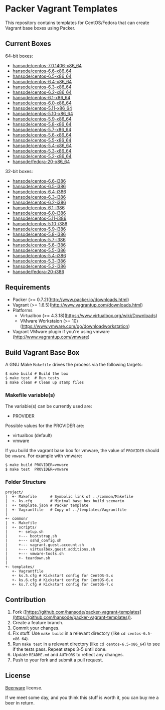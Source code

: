 Packer Vagrant Templates
========================

This repository contains templates for CentOS/Fedora that can create Vagrant base boxes using Packer.

Current Boxes
-------------

64-bit boxes:

+ [hansode/centos-7.0.1406-x86_64](https://vagrantcloud.com/hansode/centos-7.0.1406-x86_64)
+ [hansode/centos-6.6-x86_64](https://vagrantcloud.com/hansode/centos-6.6-x86_64)
+ [hansode/centos-6.5-x86_64](https://vagrantcloud.com/hansode/centos-6.5-x86_64)
+ [hansode/centos-6.4-x86_64](https://vagrantcloud.com/hansode/centos-6.4-x86_64)
+ [hansode/centos-6.3-x86_64](https://vagrantcloud.com/hansode/centos-6.3-x86_64)
+ [hansode/centos-6.2-x86_64](https://vagrantcloud.com/hansode/centos-6.2-x86_64)
+ [hansode/centos-6.1-x86_64](https://vagrantcloud.com/hansode/centos-6.1-x86_64)
+ [hansode/centos-6.0-x86_64](https://vagrantcloud.com/hansode/centos-6.0-x86_64)
+ [hansode/centos-5.11-x86_64](https://vagrantcloud.com/hansode/centos-5.11-x86_64)
+ [hansode/centos-5.10-x86_64](https://vagrantcloud.com/hansode/centos-5.10-x86_64)
+ [hansode/centos-5.9-x86_64](https://vagrantcloud.com/hansode/centos-5.9-x86_64)
+ [hansode/centos-5.8-x86_64](https://vagrantcloud.com/hansode/centos-5.8-x86_64)
+ [hansode/centos-5.7-x86_64](https://vagrantcloud.com/hansode/centos-5.7-x86_64)
+ [hansode/centos-5.6-x86_64](https://vagrantcloud.com/hansode/centos-5.6-x86_64)
+ [hansode/centos-5.5-x86_64](https://vagrantcloud.com/hansode/centos-5.5-x86_64)
+ [hansode/centos-5.4-x86_64](https://vagrantcloud.com/hansode/centos-5.4-x86_64)
+ [hansode/centos-5.3-x86_64](https://vagrantcloud.com/hansode/centos-5.3-x86_64)
+ [hansode/centos-5.2-x86_64](https://vagrantcloud.com/hansode/centos-5.2-x86_64)
+ [hansode/fedora-20-x86_64](https://vagrantcloud.com/hansode/boxes/fedora-20-x86_64)

32-bit boxes:

+ [hansode/centos-6.6-i386](https://vagrantcloud.com/hansode/centos-6.6-i386)
+ [hansode/centos-6.5-i386](https://vagrantcloud.com/hansode/centos-6.5-i386)
+ [hansode/centos-6.4-i386](https://vagrantcloud.com/hansode/centos-6.4-i386)
+ [hansode/centos-6.3-i386](https://vagrantcloud.com/hansode/centos-6.3-i386)
+ [hansode/centos-6.2-i386](https://vagrantcloud.com/hansode/centos-6.2-i386)
+ [hansode/centos-6.1-i386](https://vagrantcloud.com/hansode/centos-6.1-i386)
+ [hansode/centos-6.0-i386](https://vagrantcloud.com/hansode/centos-6.0-i386)
+ [hansode/centos-5.11-i386](https://vagrantcloud.com/hansode/centos-5.11-i386)
+ [hansode/centos-5.10-i386](https://vagrantcloud.com/hansode/centos-5.10-i386)
+ [hansode/centos-5.9-i386](https://vagrantcloud.com/hansode/centos-5.9-i386)
+ [hansode/centos-5.8-i386](https://vagrantcloud.com/hansode/centos-5.8-i386)
+ [hansode/centos-5.7-i386](https://vagrantcloud.com/hansode/centos-5.7-i386)
+ [hansode/centos-5.6-i386](https://vagrantcloud.com/hansode/centos-5.6-i386)
+ [hansode/centos-5.5-i386](https://vagrantcloud.com/hansode/centos-5.5-i386)
+ [hansode/centos-5.4-i386](https://vagrantcloud.com/hansode/centos-5.4-i386)
+ [hansode/centos-5.3-i386](https://vagrantcloud.com/hansode/centos-5.3-i386)
+ [hansode/centos-5.2-i386](https://vagrantcloud.com/hansode/centos-5.2-i386)
+ [hansode/fedora-20-i386](https://vagrantcloud.com/hansode/boxes/fedora-20-i386)

Requirements
------------

* Packer (>= 0.7.2)(http://www.packer.io/downloads.html)
* Vagrant (>= 1.6.5)(http://www.vagrantup.com/downloads.html)
* Platforms
  * Virtualbox (>= 4.3.18)(https://www.virtualbox.org/wiki/Downloads)
  * VMware Workstaion (>= 10)(https://www.vmware.com/go/downloadworkstation)
* Vagrant VMware plugin if you're using vmware (http://www.vagrantup.com/vmware)

Build Vagrant Base Box
----------------------

A GNU Make `Makefile` drives the process via the following targets:

```
$ make build # Build the box
$ make test  # Run tests
$ make clean # Clean up stamp files
```

### Makefile variable(s)

The variable(s) can be currently used are:

+ PROVIDER

Possible values for the PROVIDER are:

+ virtualbox (default)
+ vmware

If you build the vagrant base box for vmware, the value of `PROVIDER` should be `vmware`. For example with vmware:

```
$ make build PROVIDER=vmware
$ make test  PROVIDER=vmware
```

### Folder Structure

```
project/
|  +- Makefile      # Symbolic link of ../common/Makefile
|  +- ks.cfg        # Minimal base box build scenario
|  +- template.json # Packer template
|  +- Vagrantfile   # Copy of ../templates/Vagrantfile
|
+- common/
|  +- Makefile
|  +- scripts/
|     +- setup.sh
|     +--- bootstrap.sh
|     +--- sshd_config.sh
|     +--- vagrant.guest.account.sh
|     +--- virtualbox.guest.additions.sh
|     +--- vmware-tools.sh
|     +- teardown.sh
|
+- templates/
   +- Vagrantfile
   +- ks.5.cfg # Kickstart config for CentOS-5.x
   +- ks.6.cfg # Kickstart config for CentOS-6.x
   +- ks.7.cfg # Kickstart config for CentOS-7.x
```

Contribution
------------

1. Fork ([https://github.com/hansode/packer-vagrant-templates](https://github.com/hansode/packer-vagrant-templates)).
2. Create a feature branch.
3. Commit your changes.
4. Fix stuff.  Use `make build` in a relevant directory (like `cd centos-6.5-x86_64`).
5. Run `make test` in a relevant directory (like `cd centos-6.5-x86_64`) to see if the tests pass.  Repeat steps 3-5 until done.
6. Update `README.md` and `AUTHORS` to reflect any changes.
7. Push to your fork and submit a pull request.

License
-------

[Beerware](http://en.wikipedia.org/wiki/Beerware) license.

If we meet some day, and you think this stuff is worth it, you can buy me a beer in return.
